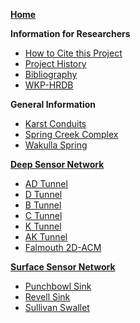 [**Home**](https://github.com/FloridaGeologicalSurvey/KORI/wiki)  

**Information for Researchers**  
* [How to Cite this Project](https://github.com/FloridaGeologicalSurvey/KORI/wiki/How-to-Cite-this-Project)  
* [Project History](https://github.com/FloridaGeologicalSurvey/KORI/wiki/Project-History)  
* [Bibliography](https://github.com/FloridaGeologicalSurvey/KORI/wiki/Bibliography-of-Selected-Publications)  
* [WKP-HRDB](https://github.com/FloridaGeologicalSurvey/KORI/wiki/Woodville-Karst-Plain-Hydrologic-Research-Database-(WKP-HRDB))  
  
**General Information**  
* [Karst Conduits](https://github.com/FloridaGeologicalSurvey/KORI/wiki/Karst-Conduits)  
* [Spring Creek Complex](https://github.com/FloridaGeologicalSurvey/KORI/wiki/Spring-Creek)  
* [Wakulla Spring](https://github.com/FloridaGeologicalSurvey/KORI/wiki/Wakulla-Spring)  
  
[**Deep Sensor Network**](https://github.com/FloridaGeologicalSurvey/KORI/wiki/Deep-Sensor-Network)
* [AD Tunnel](https://github.com/FloridaGeologicalSurvey/KORI/wiki/AD-Tunnel)  
* [D Tunnel](https://github.com/FloridaGeologicalSurvey/KORI/wiki/D-Tunnel)  
* [B Tunnel](https://github.com/FloridaGeologicalSurvey/KORI/wiki/B-Tunnel)  
* [C Tunnel](https://github.com/FloridaGeologicalSurvey/KORI/wiki/C-Tunnel)  
* [K Tunnel](https://github.com/FloridaGeologicalSurvey/KORI/wiki/K-Tunnel)  
* [AK Tunnel](https://github.com/FloridaGeologicalSurvey/KORI/wiki/AK-Tunnel)  
* [Falmouth 2D-ACM](https://github.com/FloridaGeologicalSurvey/KORI/wiki/Falmouth-2D-ACM)  
  
[**Surface Sensor Network**](https://github.com/FloridaGeologicalSurvey/KORI/wiki/Surface-Network)  
* [Punchbowl Sink](https://github.com/FloridaGeologicalSurvey/KORI/wiki/Punchbowl-Sink)  
* [Revell Sink](https://github.com/FloridaGeologicalSurvey/KORI/wiki/Revell-Sink)  
* [Sullivan Swallet](https://github.com/FloridaGeologicalSurvey/KORI/wiki/Sullivan-Swallet)  
  
